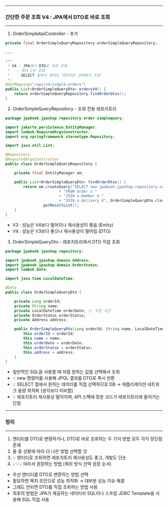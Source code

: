-----
### 간단한 주문 조회 V4 : JPA에서 DTO로 바로 조회
-----
1. OrderSimpleApiController - 추가
```java
private final OrderSimpleQueryRepository orderSimpleQueryRepository;

...

/**
 * V4 : JPA에서 DTO로 바로 조회
 *   - 쿼리 1번 조회
 *   - SELECT 절에서 원하는 데이터만 선택해서 조회
 */
@GetMapping("/api/v4/simple-orders")
public List<OrderSimpleQueryDto> ordersV4() {
    return orderSimpleQueryRepository.findOrderDtos();
}
```

2. OrderSimpleQueryRepository - 조회 전용 레포지토리
```java
package jpabook.jpashop.repository.order.simplequery;

import jakarta.persistence.EntityManager;
import lombok.RequiredArgsConstructor;
import org.springframework.stereotype.Repository;

import java.util.List;

@Repository
@RequiredArgsConstructor
public class OrderSimpleQueryRepository {

    private final EntityManager em;

    public List<OrderSimpleQueryDto> findOrderDtos() {
        return em.createQuery("SELECT new jpabook.jpashop.repository.order.simplequery.OrderSimpleQueryDto(o.id, m.name, o.orderDate, o.status, d.address) "
                        + "FROM Order o "
                        + "JOIN o.member m "
                        + "JOIN o.delivery d", OrderSimpleQueryDto.class)
                .getResultList();
    }
}
```
  - V3 : 성능은 V4보다 떨어지나 재사용성이 좋음 (Entity)
  - V4 : 성능은 V3보다 좋으나 재사용성이 떨어짐 (DTO)

3. OrderSimpleQueryDto - 레포지토리에서 DTO 직접 조회
```java
package jpabook.jpashop.repository;

import jpabook.jpashop.domain.Address;
import jpabook.jpashop.domain.OrderStatus;
import lombok.Data;

import java.time.LocalDateTime;

@Data
public class OrderSimpleQueryDto {

    private Long orderId;
    private String name;
    private LocalDateTime orderDate; // 주문 시간
    private OrderStatus orderStatus;
    private Address address;

    public OrderSimpleQueryDto(Long orderId, String name, LocalDateTime orderDate, OrderStatus orderStatus, Address address) {
        this.orderId = orderId;
        this.name = name;
        this.orderDate = orderDate;
        this.orderStatus = orderStatus;
        this.address = address;
    }
}
```
  - 일반적인 SQL을 사용할 때 처럼 원하는 값을 선택해서 조회
  - 💡 new 명령어를 사용해 JPQL 결과를 DTO로 즉시 반환
  - 💡 SELECT 절에서 원하는 데이터를 직접 선택하므로 DB → 애플리케이션 네트워크 용량 최적화 (생각보다 미비함)
  - 💡 레포지토리 재사용성 떨어지며, API 스펙에 맞춘 코드가 레포지토리에 들어가는 단점

-----
### 정리
-----
1. 엔티티를 DTO로 변환하거나, DTO로 바로 조회하는 두 가지 방법 모두 각각 장단점 존재
2. 둘 중 상황에 따라 더 나은 방법 선택할 것
3. 💡 엔티티로 조회하면 레포지토리 재사용성도 좋고, 개발도 단순
4. 💡💡💡 따라서 권장하는 방법 (쿼리 방식 선택 권장 순서)
  - 우선 엔티티를 DTO로 변환하는 방법 선택
  - 필요하면 페치 조인으로 성능 최적화 → 대부분 성능 이슈 해결
  - 그래도 안되면 DTO를 직접 조회하는 방법 사용
  - 최후의 방법은 JPA가 제공하는 네이티브 SQL이나 스프링 JDBC Template을 사용해 SQL 직접 사용
